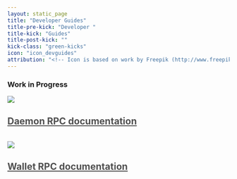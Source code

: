 ```yaml
---
layout: static_page
title: "Developer Guides"
title-pre-kick: "Developer "
title-kick: "Guides"
title-post-kick: ""
kick-class: "green-kicks"
icon: "icon_devguides"
attribution: "<!-- Icon is based on work by Freepik (http://www.freepik.com) and is licensed under Creative Commons BY 3.0 -->"
---
```


### Work in Progress

<div class="text-center" style="padding-bottom: 15px;"><a style="color: #505050;" href="daemon-rpc"><img src="//static.getmonero.org/images/icon_client.svg" class="title-icon"><h2 class="inline"><span class="green-kicks">Daemon RPC documentation</span></h2></a></div>
<div class="text-center" style="padding-bottom: 15px;"><a style="color: #505050;" href="wallet-rpc"><img src="//static.getmonero.org/images/icon_client.svg" class="title-icon"><h2 class="inline"><span class="green-kicks">Wallet RPC documentation</span></h2></a></div>
